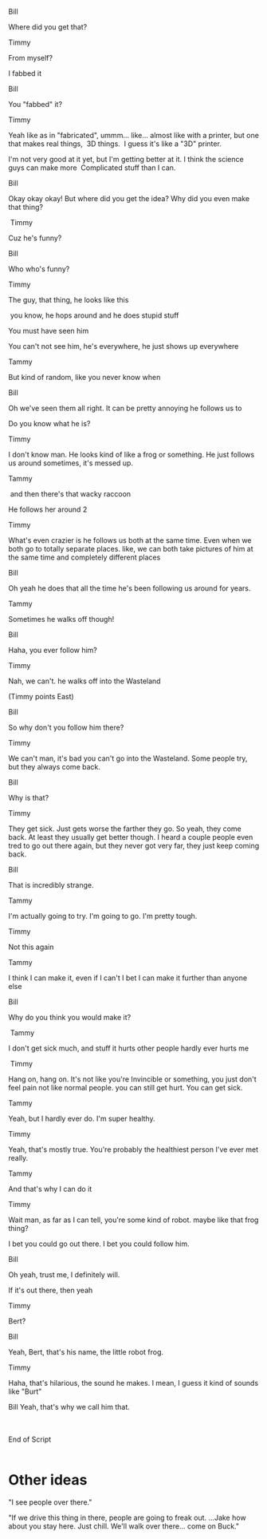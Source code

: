 





Bill

Where did you get that?


Timmy

From myself?

I fabbed it




Bill

You "fabbed" it?



Timmy


Yeah like as in "fabricated", ummm...  like...  almost like with a printer, but one that makes real things,  3D things.  I guess it's like a "3D" printer.

I'm not very good at it yet, but I'm getting better at it. I think the science guys can make more  Complicated stuff than I can.




Bill

Okay okay okay! But where did you get the idea? Why did you even make that thing?



 Timmy

Cuz he's funny?


Bill

Who who's funny?


Timmy

The guy, that thing, he looks like this

 you know, he hops around and he does stupid stuff

You must have seen him

You can't not see him, he's everywhere, he just shows up everywhere


Tammy

But kind of random, like you never know when


Bill

Oh we've seen them all right. It can be pretty annoying he follows us to


Do you know what he is?


Timmy

I don't know man. He looks kind of like a frog or something. He just follows us around sometimes, it's messed up.


Tammy

 and then there's that wacky raccoon

He follows her around 2


Timmy

What's even crazier is he follows us both at the same time. Even when we both go to totally separate places. like, we can both take pictures of him at the same time and completely different places


Bill

Oh yeah he does that all the time he's been following us around for years.


Tammy

Sometimes he walks off though!


Bill

Haha, you ever follow him?


Timmy

Nah, we can't. he walks off into the Wasteland

(Timmy points East)



Bill

So why don't you follow him there?


Timmy

We can't man, it's bad you can't go into the Wasteland. Some people try, but they always come back.


Bill

Why is that?


Timmy

They get sick. Just gets worse the farther they go. So yeah, they come back.
At least they usually get better though.
I heard a couple people even tred to go out there again, but they never got very far, they just keep coming back.


Bill

That is incredibly strange.


Tammy

I'm actually going to try. I'm going to go. I'm pretty tough.


Timmy

Not this again


Tammy

I think I can make it, even if I can't I bet I can make it further than anyone else


Bill

Why do you think you would make it?


 Tammy

I don't get sick much, and stuff it hurts other people hardly ever hurts me


 Timmy

Hang on, hang on. It's not like you're Invincible or something, you just don't feel pain not like normal people. you can still get hurt. You can get sick.


Tammy

Yeah, but I hardly ever do. I'm super healthy.


Timmy

Yeah, that's mostly true. You're probably the healthiest person I've ever met really.


Tammy

And that's why I can do it


Timmy

Wait man, as far as I can tell, you're some kind of robot. maybe like that frog thing?

I bet you could go out there. I bet you could follow him.


Bill

Oh yeah, trust me, I definitely will.

If it's out there, then yeah


Timmy

Bert?



Bill

Yeah, Bert, that's his name, the little robot frog.


Timmy

Haha, that's hilarious, the sound he makes. I mean, I guess it kind of sounds like "Burt"



Bill
Yeah, that's why we call him that.



<br>
<br>
End of Script
<br>
<br>


Other ideas
================


"I see people over there."

"If we drive this thing in there, people are going to freak out. ...Jake how about you stay here. Just chill. We'll walk over there... come on Buck."
 
